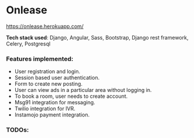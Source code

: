
# Onlease
https://onlease.herokuapp.com/

**Tech stack used**: Django, Angular, Sass, Bootstrap, Django rest framework, Celery, Postgresql

### Features implemented:
- User registration and login.
- Session based user authentication.
- Form to create new posting.
- User can view ads in a particular area without logging in.
- To book a room, user needs to create account.
- Msg91 integration for messaging.
- Twilio integration for IVR.
- Instamojo payment integration.


### TODOs:
